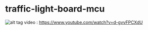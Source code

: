 # traffic-light-board-mcu

![alt tag](http://url/to/img.png)
video : https://www.youtube.com/watch?v=d-gvvFPCXdU
